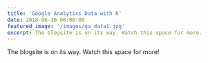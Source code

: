 ```yaml
---
title: 'Google Analytics Data with R'
date: 2018-06-30 00:00:00
featured_image: '/images/ga_data1.jpg'
excerpt: The blogsite is on its way. Watch this space for more.
---
```



The blogsite is on its way. Watch this space for more!